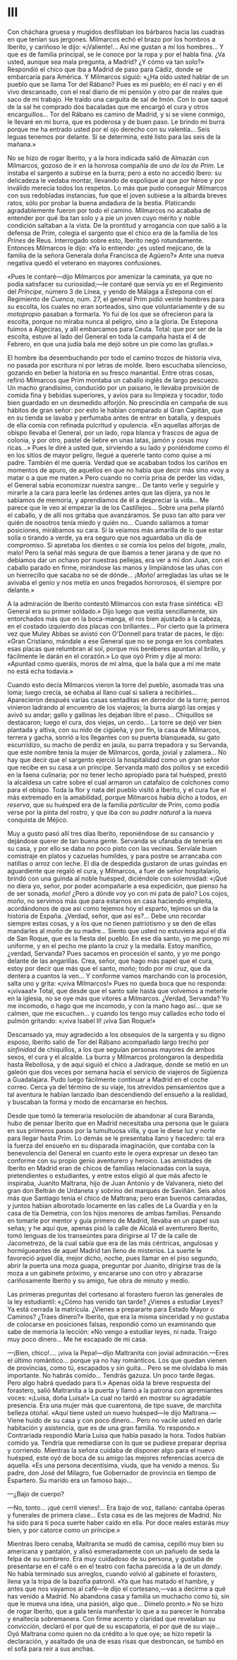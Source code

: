 # III

Con cháchara gruesa y mugidos desfilaban los bárbaros hacia las cuadras en que
tenían sus jergones. Milmarcos echó el brazo por los hombros a Iberito,
y cariñoso le dijo: «¡Valiente!... Así me gustan a mí los hombres... Y que es
de familia principal, se le conoce por la ropa y por el habla fina. ¿Va usted,
aunque sea mala pregunta, a Madrid? ¿Y cómo va tan solo?» Respondió el chico
que iba a Madrid de paso para Cádiz, donde se embarcaría para América.
Y Milmarcos siguió: «¿Ha oído usted hablar de un pueblo que se llama Tor del
Rábano? Pues es mi pueblo; en él nací y en él vivo descansado, con el real
diario de mi pensión y otro par de reales que saco de mi trabajo.  He traído
una carguita de sal de Imón. Con lo que saqué de la sal he comprado dos
bacaladas que me encargó el cura y otros encarguillos... Tor del Rábano es
camino de Madrid, y si se viene conmigo, le llevaré en mi burra, que es
poderosa y de buen paso. Le brindo mi burra porque me ha entrado usted por el
ojo derecho con su valentía... Seis leguas tenemos por delante. Si se
determina, esté listo para las seis de la mañana.»

No se hizo de rogar Iberito, y a la hora indicada salió de Almazán con
Milmarcos, gozoso de ir en la honrosa compañía de *uno de los de Prim*. Le
instaba el sargento a subirse en la burra; pero a esto no accedió Ibero: su
delicadeza le vedaba montar, llevando de espolique al que por héroe y por
inválido merecía todos los respetos. Lo más que pudo conseguir Milmarcos con
sus redobladas instancias, fue que el joven subiese a la albarda breves ratos,
sólo por probar la buena andadura de la bestia. Platicando agradablemente
fueron por todo el camino. Milmarcos no acababa de entender por qué iba tan
solo y a pie un joven cuyo mérito y noble condición saltaban a la vista. De la
prontitud y arrogancia con que salió a la defensa de Prim, colegía el sargento
que el chico era de la familia de los *Prines* de Reus. Interrogado sobre esto,
Iberito negó rotundamente. Entonces Milmarcos le dijo: «Ya lo entiendo: ¿es
usted mejicano, de la familia de la señora Generala doña Francisca de Agüero?»
Ante una nueva negativa quedó el veterano en mayores confusiones.

«Pues le contaré—dijo Milmarcos por amenizar la caminata, ya que no podía
satisfacer su curiosidad;—le contaré que servía yo en el Regimiento del
*Príncipe*, número 3 de Línea, y yendo de Málaga a Estepona con el Regimiento
de *Cuenca*, núm. 27, el general Prim pidió veinte hombres para su escolta, los
cuales no eran sorteados, sino que voluntariamente y de su *motopropio* pasaban
a formarla. Yo fuí de los que se ofrecieron para la escolta, porque no miraba
nunca al peligro, sino a la gloria. De Estepona fuimos a Algeciras, y allí
embarcamos para Ceuta. Total: que por ser de la escolta, estuve al lado del
General en toda la campaña hasta el 4 de Febrero, en que una judía bala me dejó
sobre un pie como las grullas.»

El hombre iba desembuchando por todo el camino trozos de historia viva, no
pasada por escritura ni por letras de molde. Ibero escuchaba silencioso,
gozando en beber la historia en su fresco manantial. Entre otras cosas, refirió
Milmarcos que Prim montaba un caballo inglés de largo pescuezo. Un macho
grandísimo, conducido por un paisano, le llevaba provisión de comida fina
y bebidas superiores, y avíos para su limpieza y tocador, todo bien guardado en
un desmedido alforjón. No prescindía en campaña de sus hábitos de gran señor:
por esto le habían comparado al Gran Capitán, que en su tienda se lavaba
y perfumaba antes de entrar en batalla, y después de ella comía con refinada
pulcritud y opulencia. «En aquellas alforjas de obispo llevaba el General, por
un lado, ropa blanca y frascos de agua de colonia, y por otro, pastel de liebre
en unas latas, jamón y cosas muy ricas...» Pues le diré a usted que, sirviendo
a su lado y poniéndome como él en los sitios de mayor peligro, llegué
a quererle tanto como quise a mi padre. También él me quería. Verdad que se
acababan todos los cariños en momentos de apuro, de aquellos en que no había
que decir más sino «voy a matar o a que me maten.» Pero cuando no corría prisa
de perder las vidas, el General sabía economizar nuestra sangre...  De tanto
verle y seguirle y mirarle a la cara para leerle las órdenes antes que las
dijera, ya nos le sabíamos de memoria, y aprendíamos de él a despreciar la
vida... Me parece que le veo al empezar la de los Castillejos... Sobre una peña
plantó el caballo, y de allí nos gritaba que avanzáramos. Se puso tan alto para
ver quién de nosotros tenía miedo y quién no... Cuando salíamos a tomar
posiciones, mirábamos su cara. Si la veíamos más amarilla de lo que estar solía
o tirando a verde, ya era seguro que nos aguardaba un día de compromiso. Si
apretaba los dientes o se comía los pelos del bigote, ¡malo, malo! Pero la
señal más segura de que íbamos a tener jarana y de que no debíamos dar un
ochavo por nuestras pellejas, era ver a mi don Juan, con el caballo parado en
firme, mirándose las manos y limpiándose las uñas con un hierrecillo que sacaba
no sé de dónde... *¡Moño!* arregladas las uñas se le avivaba el genio y nos
metía en unos fregados horrorosos, él siempre por delante.»

A la admiración de Iberito contestó Milmarcos con esta frase sintética: «El
General era su primer soldado.» Dijo luego que vestía sencillamente, sin
entorchados más que en la boca-manga, el ros bien ajustado a la cabeza, en el
costado izquierdo dos placas con brillantes... Por cierto que la primera vez
que Muley Abbas se avistó con O'Donnell para tratar de paces, le dijo: «Gran
Cristiano, mándale a ese General que no se ponga en los combates esas placas
que relumbran al sol, porque mis beréberes apuntan al brillo, y fácilmente le
darán en el corazón.» Lo que oyó Prim y dije al moro: «Apuntad como queráis,
moros de mi alma, que la bala que a mí me mate no está echa todavía.»

Cuando esto decía Milmarcos vieron la torre del pueblo, asomada tras una loma;
luego crecía, se echaba al llano cual si saliera a recibirles... Aparecieron
después varias casas sentaditas en derredor de la torre; perros vinieron
ladrando al encuentro de los viajeros; la burra alargó las orejas y avivó su
andar; gallo y gallinas les dejaban libre el paso... Chiquillos se destacaron;
luego el cura, dos viejas, un cerdo... La torre se dejó ver bien plantada
y altiva, con su nido de cigüeña, y por fin, la casa de Milmarcos, terrera
y gacha, sonrió a los llegantes con su puerta blanqueada, su gato escurridizo,
su macho de perdiz en jaula, su parra trepadora y su Servanda, que este nombre
tenía la mujer de Milmarcos, gorda, jovial y zalamera... No hay que decir que
el sargento ejerció la hospitalidad como un gran señor que recibe en su casa
a un príncipe. Servanda mató dos pollos y se excedió en la faena culinaria; por
no tener lecho apropiado para tal huésped, prestó la alcaldesa un catre sobre
el cual armaron un catafalco de colchones como para el obispo. Toda la flor
y nata del pueblo visitó a Iberito, y el cura fue el más extremado en la
amabilidad, porque Milmarcos había dicho a todos, *en reserva*, que su huésped
era de la familia *particular* de Prim, como podía verse por la pinta del
rostro, y que iba con su *padre natural* a la nueva conquista de Méjico.

Muy a gusto pasó allí tres días Iberito, reponiéndose de su cansancio
y dejándose querer de tan buena gente. Servanda se ufanaba de tenerla en su
casa, y por ello se daba no poco pisto con las vecinas. Servíale buen
comistraje en platos y cazuelas humildes, y para postre se arrancaba con
natillas o arroz con leche. El día de despedida gustaron de unas guindas en
aguardiente que regaló el cura, y Milmarcos, a fuer de señor hospitalario,
brindó con una guinda al noble huésped, diciéndole con solemnidad: «¡Qué no
diera yo, señor, por poder acompañarle a esa expedición, que pienso ha de ser
sonada, *moño!* ¿Pero a dónde voy yo con mi pata de palo? Los cojos, *moño*, no
servimos más que para estarnos en casa haciendo empleita, acordándonos de que
así como tejemos hoy el esparto, tejimos un día la historia de España. ¿Verdad,
señor, que así es?... Debe uno recordar siempre estas cosas, y a los que no
tienen patriotismo y se den de ellas mandarles al *moño* de su madre... Siento
que usted no estuviera aquí el día de San Roque, que es la fiesta del pueblo.
En ese día santo, yo me pongo mi uniforme, y en el pecho me planto la cruz y la
medalla. Estoy manífico, ¿verdad, Servanda?  Pues sacamos en procesión el
santo, y yo me pongo delante de las angarillas.  Crea, señor, que hago más
papel que el cura, estoy por decir que más que el santo, *moño*; todo por mi
cruz, que da dentera a cuantos la ven... Y conforme vamos marchando con la
procesión, salta uno y grita: «¡viva Milmarcos!» Pues no queda boca que no
responda: «¡vivaaa!» Total, que desde que el santo sale hasta que volvemos
a meterle en la iglesia, no se oye más que vítores a Milmarcos. ¿Verdad,
Servanda? Yo me incomodo, o hago que me incomodo, y con la mano hago así... que
se calmen, que me escuchen... y cuando los tengo muy callados echo todo el
pulmón gritando: «¡viva Isabel II!  ¡viva San Roque!»

Descansado ya, muy agradecido a los obsequios de la sargenta y su digno esposo,
Iberito salió de Tor del Rábano acompañado largo trecho por *sinfinidad* de
chiquillos, a los que seguían personas mayores de ambos sexos, el cura y el
alcalde. La burra y Milmarcos prolongaron la despedida hasta Rebollosa, y de
aquí siguió el chico a Jadraque, donde se metió en un galeón que dos veces por
semana hacía el servicio de viajeros de Sigüenza a Guadalajara. Pudo luego
fácilmente continuar a Madrid en el coche correo. Cerca ya del término de su
viaje, los atrevidos pensamientos que a tal aventura le habían lanzado iban
descendiendo del ensueño a la realidad, y buscaban la forma y modo de
encarnarse en hechos.

Desde que tomó la temeraria resolución de abandonar al cura Baranda, hubo de
pensar Iberito que en Madrid necesitaba una persona que le guiara en sus
primeros pasos por la tumultuosa villa, y que le diese luz y norte para llegar
hasta Prim. Lo demás se le presentaba llano y hacedero: tal era la fuerza del
ensueño en su disparada imaginación, que contaba con la benevolencia del
General en cuanto este le oyera expresar un deseo tan conforme con su propio
genio aventurero y heroico. Las amistades de Iberito en Madrid eran de chicos
de familias relacionadas con la suya, pretendientes o estudiantes, y entre
estos eligió al que más afecto le inspiraba, Juanito Maltrana, hijo de Juan
Antonio y de Valvanera, nieto del gran don Beltrán de Urdaneta y sobrino del
marqués de Saviñán. Seis años más que Santiago tenía el chico de Maltrana; pero
eran buenos camaradas, y juntos habían alborotado locamente en las calles de La
Guardia y en la casa de tía Demetria, con los hijos menores de ambas familias.
Pensando en tomarle por mentor y guía primero de Madrid, llevaba en un papel
sus señas; y he aquí que, apenas pisó la calle de Alcalá el aventurero Iberito,
tomó lenguas de los transeúntes para dirigirse al 17 de la calle de
Jacometrezo, de la cual sabía que era de las más céntricas, angulosas
y hormigueantes de aquel Madrid tan lleno de misterios. La suerte le favoreció
aquel día, mejor dicho, noche, pues llamar en el piso segundo, abrir la puerta
una moza guapa, preguntar por Juanito, dirigirse tras de la moza a un gabinete
próximo, y encararse uno con otro y abrazarse cariñosamente Iberito y su amigo,
fue obra de minuto y medio.

Las primeras preguntas del cortesano al forastero fueron las generales de la
ley estudiantil: «¿Cómo has venido tan tarde? ¿Vienes a estudiar Leyes? Ya está
cerrada la matrícula. ¿Vienes a prepararte para Estado Mayor o Caminos? ¿Traes
dinero?» Iberito, que era la misma sinceridad y no gustaba de colocarse en
posiciones falsas, respondió como un examinando que sabe de memoria la lección:
«No vengo a estudiar leyes, ni nada. Traigo muy poco dinero... Me he escapado
de mi casa.

—¡Bien, chico!.... ¡viva la Pepa!—dijo Maltranita con jovial admiración.—Eres
el último romántico... porque ya no hay románticos. Los que quedan vienen de
provincias, como tú, escapados y sin guita... Pero se me olvidaba lo más
importante. No habrás comido... Tendrás gazuza. Un poco tarde llegas. Pero algo
habrá quedado para ti.» Apenas oída la breve respuesta del forastero, salió
Maltranita a la puerta y llamó a la patrona con apremiantes voces: «¡Luisa,
doña Luisa!» La cual no tardó en mostrar su agradable presencia. Era una mujer
más que cuarentona, de tipo suave, de marchita belleza otoñal.  «Aquí tiene
usted un nuevo huésped—le dijo Maltrana.—Viene huido de su casa y con poco
dinero... Pero no vacile usted en darle habitación y asistencia, que es de una
gran familia. Yo respondo.» Contrariada respondió María Luisa que había pasado
la hora. Todos habían comido ya. Tendría que remediarse con lo que se pudiese
preparar deprisa y corriendo. Mientras la señora cuidaba de disponer algo para
el nuevo huésped, este oyó de boca de su amigo las mejores referencias acerca
de aquella. «Es una persona decentísima, viuda, que ha venido a menos. Su
padre, don José del Milagro, fue Gobernador de provincia en tiempo de
Espartero. Su marido era un famoso bajo...

—¿Bajo de cuerpo?

—No, tonto... ¡qué cerril vienes!... Era bajo de voz, italiano: cantaba óperas
y funerales de primera clase... Esta casa es de las mejores de Madrid. No ha
sido para ti poca suerte haber caído en ella. Por doce reales estarás muy bien,
y por catorce como un príncipe.»

Mientras Ibero cenaba, Maltranita se mudó de camisa, cepilló muy bien su
americana y pantalón, y alisó esmeradamente con un pañuelo de seda la felpa de
su sombrero. Era muy cuidadoso de su persona, y gustaba de presentarse en el
café o en el teatro con facha parecida a la de un *dandy*. No había terminado
sus arreglos, cuando volvió al gabinete el forastero, llena ya la tripa de la
bazofia patronil. «Ya que has matado el hambre, y antes que nos vayamos al
café—le dijo el cortesano,—vas a decirme a qué has venido a Madrid. No abandona
casa y familia un muchacho como tú, sin que le mueva una idea, una pasión, algo
que... Dímelo pronto.» No se hizo de rogar Iberito, que a gala tenía manifestar
lo que a su parecer le honraba y enaltecía sobremanera. Con firme acento
y claridad que revelaban su convicción, declaró el por qué de su escapatoria,
el por qué de su viaje... Oyó Maltrana como quien no da crédito a lo que oye;
se hizo repetir la declaración, y asaltado de una de esas risas que destroncan,
se tumbó en el sofá para reír a sus anchas.
